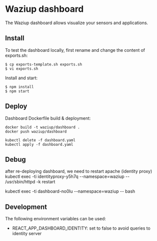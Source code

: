 
Waziup dashboard
================

The Waziup dashboard allows visualize your sensors and applications.


Install
-------

To test the dashboard locally, first rename and change the content of exports.sh:
```
$ cp exports-template.sh exports.sh
$ vi exports.sh
```

Install and start:
```
$ npm install
$ npm start
```

Deploy
------

Dashboard Dockerfile build & deployment:

```
docker build -t waziup/dashboard .
docker push waziup/dashboard

kubectl delete -f dashboard.yaml
kubectl apply -f dashboard.yaml
```

Debug
-----

after re-deploying dashboard, we need to restart apache (identity proxy)
kubectl exec -ti identityproxy-y5h7q --namespace=waziup --  /usr/sbin/httpd -k restart

kubectl exec -ti dashboard-no0lu --namespace=waziup --  bash

Development
-----------

The following environment variables can be used:

- REACT_APP_DASHBOARD_IDENTITY: set to false to avoid queries to identity server

